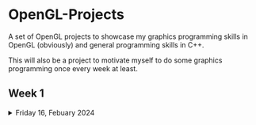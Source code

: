 # OpenGL-Projects
A set of OpenGL projects to showcase my graphics programming skills in OpenGL (obviously) and general programming skills in C++.

This will also be a project to motivate myself to do some graphics programming once every week at least.

## Week 1

<details>
    <summary>Friday 16, Febuary 2024</summary>
    Created an application to simply create an OpenGL window.
</details>